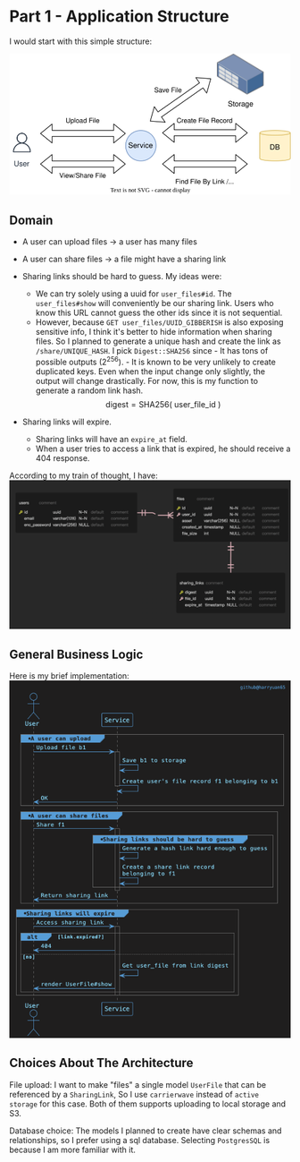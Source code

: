 # Part 1 - Application Structure

I would start with this simple structure:

![](./01_overview.svg)

## Domain

- A user can upload files -> a user has many files
- A user can share files -> a file might have a sharing link

- Sharing links should be hard to guess.
  My ideas were:
  - We can try solely using a uuid for `user_files#id`. The `user_files#show` will conveniently be our sharing link. Users who know this URL cannot guess the other ids since it is not sequential.
  - However, because `GET user_files/UUID_GIBBERISH` is also exposing sensitive info, I think it's better to hide information when sharing files. So I planned to generate a unique hash and create the link as `/share/UNIQUE_HASH`. I pick `Digest::SHA256` since - It has tons of possible outputs ($2^{256}$). - It is known to be very unlikely to create duplicated keys. Even when the input change only slightly, the output will change drastically.
    For now, this is my function to generate a random link hash.
    $$\text{digest} = \text{SHA256}(\text{ user\_file\_id })$$
- Sharing links will expire.
  - Sharing links will have an `expire_at` field.
  - When a user tries to access a link that is expired, he should receive a 404 response.

According to my train of thought, I have:
![](./02_models.png)

## General Business Logic

Here is my brief implementation:
![](./03_sequence_diagram.png)

## Choices About The Architecture

File upload: I want to make "files" a single model `UserFile` that can be referenced by a `SharingLink`, So I use `carrierwave` instead of `active storage` for this case. Both of them supports uploading to local storage and S3.

Database choice: The models I planned to create have clear schemas and relationships, so I prefer using a sql database. Selecting `PostgresSQL` is because I am more familiar with it.
